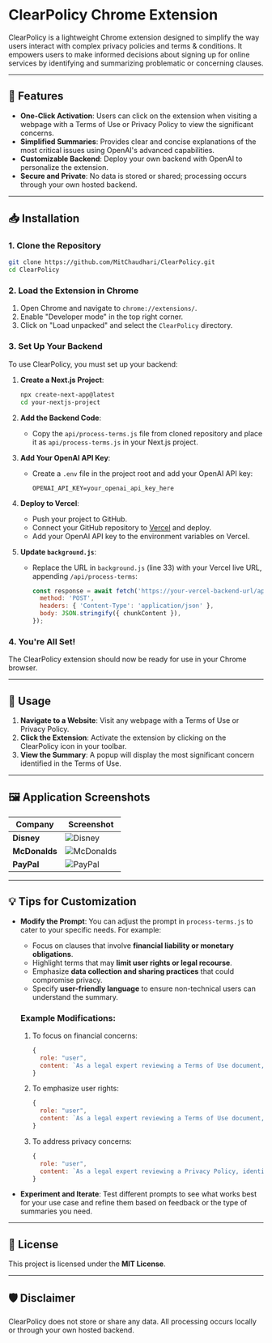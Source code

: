 
# ClearPolicy Chrome Extension

ClearPolicy is a lightweight Chrome extension designed to simplify the way users interact with complex privacy policies and terms & conditions. It empowers users to make informed decisions about signing up for online services by identifying and summarizing problematic or concerning clauses.

---

## 🚀 Features

- **One-Click Activation**: Users can click on the extension when visiting a webpage with a Terms of Use or Privacy Policy to view the significant concerns.
- **Simplified Summaries**: Provides clear and concise explanations of the most critical issues using OpenAI's advanced capabilities.
- **Customizable Backend**: Deploy your own backend with OpenAI to personalize the extension.
- **Secure and Private**: No data is stored or shared; processing occurs through your own hosted backend.

---

## 📥 Installation

### 1. Clone the Repository

   ```bash
   git clone https://github.com/MitChaudhari/ClearPolicy.git
   cd ClearPolicy
   ```

### 2. Load the Extension in Chrome

   1. Open Chrome and navigate to `chrome://extensions/`.
   2. Enable "Developer mode" in the top right corner.
   3. Click on "Load unpacked" and select the `ClearPolicy` directory.

### 3. Set Up Your Backend

   To use ClearPolicy, you must set up your backend:

   1. **Create a Next.js Project**:
      ```bash
      npx create-next-app@latest
      cd your-nextjs-project
      ```
   2. **Add the Backend Code**:
      - Copy the `api/process-terms.js` file from cloned repository and place it as `api/process-terms.js` in your Next.js project.

   3. **Add Your OpenAI API Key**:
      - Create a `.env` file in the project root and add your OpenAI API key:
        ```
        OPENAI_API_KEY=your_openai_api_key_here
        ```

   4. **Deploy to Vercel**:
      - Push your project to GitHub.
      - Connect your GitHub repository to [Vercel](https://vercel.com/) and deploy.
      - Add your OpenAI API key to the environment variables on Vercel.

   5. **Update `background.js`**:
      - Replace the URL in `background.js` (line 33) with your Vercel live URL, appending `/api/process-terms`:
        ```javascript
        const response = await fetch('https://your-vercel-backend-url/api/process-terms', {
          method: 'POST',
          headers: { 'Content-Type': 'application/json' },
          body: JSON.stringify({ chunkContent }),
        });
        ```

### 4. You're All Set!

   The ClearPolicy extension should now be ready for use in your Chrome browser.

---

## 🔧 Usage

1. **Navigate to a Website**: Visit any webpage with a Terms of Use or Privacy Policy.
2. **Click the Extension**: Activate the extension by clicking on the ClearPolicy icon in your toolbar.
3. **View the Summary**: A popup will display the most significant concern identified in the Terms of Use.

---

## 🖼️ Application Screenshots

| Company                | Screenshot                              |
|------------------------|-----------------------------------------|
| **Disney**             | ![Disney](https://github.com/MitChaudhari/ClearPolicy/raw/main/src/assets/app_ss/disney.png) |
| **McDonalds**          | ![McDonalds](https://github.com/MitChaudhari/ClearPolicy/raw/main/src/assets/app_ss/mcdonalds.png) |
| **PayPal**             | ![PayPal](https://github.com/MitChaudhari/ClearPolicy/raw/main/src/assets/app_ss/paypal.png) |

---

## 💡 Tips for Customization

- **Modify the Prompt**: You can adjust the prompt in `process-terms.js` to cater to your specific needs. For example:
  - Focus on clauses that involve **financial liability or monetary obligations**.
  - Highlight terms that may **limit user rights or legal recourse**.
  - Emphasize **data collection and sharing practices** that could compromise privacy.
  - Specify **user-friendly language** to ensure non-technical users can understand the summary.

  ### Example Modifications:
  1. To focus on financial concerns:
     ```javascript
     {
       role: "user",
       content: `As a legal expert reviewing a Terms of Use document, identify clauses related to financial liabilities, hidden fees, or payment obligations that could deter users from signing up. Highlight only the clauses with significant financial impact.`
     }
     ```

  2. To emphasize user rights:
     ```javascript
     {
       role: "user",
       content: `As a legal expert reviewing a Terms of Use document, identify sections that excessively limit user rights, including restrictions on account termination, refund policies, or arbitration clauses. Focus on the clauses that may cause the most concern for users.`
     }
     ```

  3. To address privacy concerns:
     ```javascript
     {
       role: "user",
       content: `As a legal expert reviewing a Privacy Policy, identify clauses that involve excessive data collection, invasive tracking methods, or sharing personal data with third parties. Focus on practices that could violate user privacy expectations.`
     }
     ```

- **Experiment and Iterate**: Test different prompts to see what works best for your use case and refine them based on feedback or the type of summaries you need.

---

## 📜 License

This project is licensed under the **MIT License**.

---

## 🛡️ Disclaimer

ClearPolicy does not store or share any data. All processing occurs locally or through your own hosted backend.
